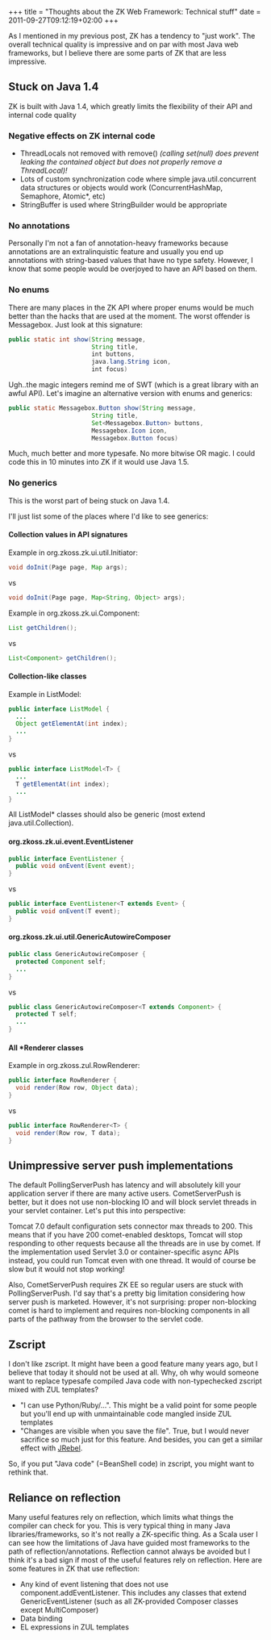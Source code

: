 +++
title = "Thoughts about the ZK Web Framework: Technical stuff"
date = 2011-09-27T09:12:19+02:00
+++

As I mentioned in my previous post, ZK has a tendency to "just work". The overall technical quality is impressive and on par with most Java web frameworks, but I believe there are some parts of ZK that are less impressive.

## Stuck on Java 1.4

ZK is built with Java 1.4, which greatly limits the flexibility of their API and internal code quality

### Negative effects on ZK internal code

*   ThreadLocals not removed with remove() _(calling set(null) does prevent leaking the contained object but does not properly remove a ThreadLocal)!_
*   Lots of custom synchronization code where simple java.util.concurrent data structures or objects would work (ConcurrentHashMap, Semaphore, Atomic*, etc)
*   StringBuffer is used where StringBuilder would be appropriate

### No annotations

Personally I'm not a fan of annotation-heavy frameworks because annotations are an extralinquistic feature and usually you end up annotations with string-based values that have no type safety. However, I know that some people would be overjoyed to have an API based on them.

### No enums

There are many places in the ZK API where proper enums would be much better than the hacks that are used at the moment. The worst offender is Messagebox. Just look at this signature:

```java
public static int show(String message,
                       String title,
                       int buttons,
                       java.lang.String icon,
                       int focus)
```

Ugh..the magic integers remind me of SWT (which is a great library with an awful API). Let's imagine an alternative version with enums and generics:

```java
public static Messagebox.Button show(String message,
                       String title,
                       Set<Messagebox.Button> buttons,
                       Messagebox.Icon icon,
                       Messagebox.Button focus)
```

Much, much better and more typesafe. No more bitwise OR magic. I could code this in 10 minutes into ZK if it would use Java 1.5.

### No generics

This is the worst part of being stuck on Java 1.4.

I'll just list some of the places where I'd like to see generics:

#### Collection values in API signatures

Example in org.zkoss.zk.ui.util.Initiator:

```java
void doInit(Page page, Map args);
```

vs

```java
void doInit(Page page, Map<String, Object> args);
```

Example in org.zkoss.zk.ui.Component:

```java
List getChildren();
```

vs

```java
List<Component> getChildren();
```

#### Collection-like classes

Example in ListModel:

```java
public interface ListModel {
  ...
  Object getElementAt(int index);
  ...
}
```

vs

```java
public interface ListModel<T> {
  ...
  T getElementAt(int index);
  ...
}
```

All ListModel* classes should also be generic (most extend java.util.Collection).

#### org.zkoss.zk.ui.event.EventListener

```java
public interface EventListener {
  public void onEvent(Event event);
}
```

vs

```java
public interface EventListener<T extends Event> {
  public void onEvent(T event);
}
```

#### org.zkoss.zk.ui.util.GenericAutowireComposer

```java
public class GenericAutowireComposer {
  protected Component self;
  ...
}
```

vs

```java
public class GenericAutowireComposer<T extends Component> {
  protected T self;
  ...
}
```

#### All *Renderer classes

Example in org.zkoss.zul.RowRenderer:

```java
public interface RowRenderer {
  void render(Row row, Object data);
}
```

vs

```java
public interface RowRenderer<T> {
  void render(Row row, T data);
}
```

## Unimpressive server push implementations

The default PollingServerPush has latency and will absolutely kill your application server if there are many active users. CometServerPush is better, but it does not use non-blocking IO and will block servlet threads in your servlet container. Let's put this into perspective:

Tomcat 7.0 default configuration sets connector max threads to 200. This means that if you have 200 comet-enabled desktops, Tomcat will stop responding to other requests because all the threads are in use by comet. If the implementation used Servlet 3.0 or container-specific async APIs instead, you could run Tomcat even with one thread. It would of course be slow but it would not stop working!

Also, CometServerPush requires ZK EE so regular users are stuck with PollingServerPush. I'd say that's a pretty big limitation considering how server push is marketed. However, it's not surprising: proper non-blocking comet is hard to implement and requires non-blocking components in all parts of the pathway from the browser to the servlet code.

## Zscript

I don't like zscript. It might have been a good feature many years ago, but I believe that today it should not be used at all. Why, oh why would someone want to replace typesafe compiled Java code with non-typechecked zscript mixed with ZUL templates?

*   "I can use Python/Ruby/...". This might be a valid point for some people but you'll end up with unmaintainable code mangled inside ZUL templates
*   "Changes are visible when you save the file". True, but I would never sacrifice so much just for this feature. And besides, you can get a similar effect with [JRebel](http://www.zeroturnaround.com/jrebel).

So, if you put "Java code" (=BeanShell code) in zscript, you might want to rethink that.

## Reliance on reflection

Many useful features rely on reflection, which limits what things the compiler can check for you. This is very typical thing in many Java libraries/frameworks, so it's not really a ZK-specific thing. As a Scala user I can see how the limitations of Java have guided most frameworks to the path of reflection/annotations. Reflection cannot always be avoided but I think it's a bad sign if most of the useful features rely on reflection. Here are some features in ZK that use reflection:

*   Any kind of event listening that does not use component.addEventListener. This includes any classes that extend GenericEventListener (such as all ZK-provided Composer classes except MultiComposer)
*   Data binding
*   EL expressions in ZUL templates
